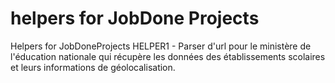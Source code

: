 # helpers for JobDone Projects
Helpers for JobDoneProjects
HELPER1 - Parser d'url pour le ministère de l'éducation nationale qui récupère les données des établissements scolaires et leurs informations de géolocalisation.
